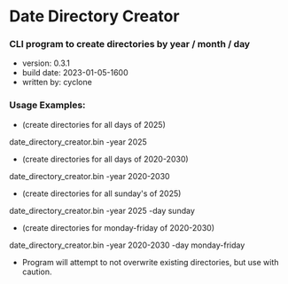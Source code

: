 # Date Directory Creator
### CLI program to create directories by year / month / day

- version:        0.3.1
- build date:     2023-01-05-1600
- written by:     cyclone

### Usage Examples:
- (create directories for all days of 2025)

date_directory_creator.bin -year 2025

- (create directories for all days of 2020-2030)

date_directory_creator.bin -year 2020-2030

- (create directories for all sunday's of 2025)

date_directory_creator.bin -year 2025 -day sunday

- (create directories for monday-friday of 2020-2030)

date_directory_creator.bin -year 2020-2030 -day monday-friday

- Program will attempt to not overwrite existing directories, but use with caution.
